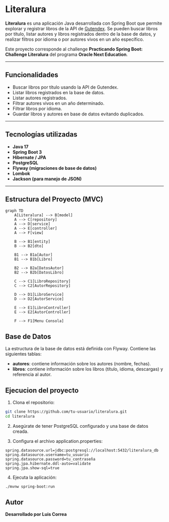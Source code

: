 # Literalura

**Literalura** es una aplicación Java desarrollada con Spring Boot que permite explorar y registrar libros de la API de [Gutendex](https://gutendex.com/). Se pueden buscar libros por título, listar autores y libros registrados dentro de la base de datos, y realizar filtros por idioma o por autores vivos en un año específico.

Este proyecto corresponde al challenge **Practicando Spring Boot: Challenge Literalura** del programa **Oracle Next Education**.

---

## Funcionalidades

- Buscar libros por título usando la API de Gutendex.
- Listar libros registrados en la base de datos.
- Listar autores registrados.
- Filtrar autores vivos en un año determinado.
- Filtrar libros por idioma.
- Guardar libros y autores en base de datos evitando duplicados.

---

## Tecnologías utilizadas

- **Java 17**
- **Spring Boot 3**
- **Hibernate / JPA**
- **PostgreSQL**
- **Flyway (migraciones de base de datos)**
- **Lombok**
- **Jackson (para manejo de JSON)**

---

## Estructura del Proyecto (MVC)

```mermaid
graph TD
    A[Literalura] --> B[model]
    A --> C[repository]
    A --> D[service]
    A --> E[controller]
    A --> F[view]

    B --> B1[entity]
    B --> B2[dto]

    B1 --> B1a[Autor]
    B1 --> B1b[Libro]

    B2 --> B2a[DatosAutor]
    B2 --> B2b[DatosLibro]

    C --> C1[LibroRepository]
    C --> C2[AutorRepository]

    D --> D1[LibroService]
    D --> D2[AutorService]

    E --> E1[LibroController]
    E --> E2[AutorController]

    F --> F1[Menu Consola]

```

## Base de Datos

La estructura de la base de datos está definida con Flyway. Contiene las siguientes tablas:

- **autores**: contiene información sobre los autores (nombre, fechas).
- **libros**: contiene información sobre los libros (título, idioma, descargas) y referencia al autor.

## Ejecucion del proyecto

1. Clona el repositorio:

``` bash
git clone https://github.com/tu-usuario/literalura.git
cd literalura
```
2. Asegúrate de tener PostgreSQL configurado y una base de datos creada.

3. Configura el archivo application.properties:

```properties
spring.datasource.url=jdbc:postgresql://localhost:5432/literalura_db
spring.datasource.username=tu_usuario
spring.datasource.password=tu_contraseña
spring.jpa.hibernate.ddl-auto=validate
spring.jpa.show-sql=true
```
4. Ejecuta la aplicación:

```bash
./mvnw spring-boot:run
```

## Autor

**Desarrollado por Luis Correa**